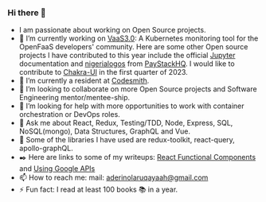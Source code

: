 ### Hi there 👋

- I am passionate about working on Open Source projects.
- 🔭 I’m currently working on [VaaS3.0](https://github.com/oslabs-beta/VaaS): A Kubernetes monitoring tool for the OpenFaaS developers' community. Here are some other Open source projects I have contributed to this year include the official [Jupyter](https://github.com/jupyterhub/jupyterhub) documentation and [nigerialogos](https://github.com/PaystackHQ/nigerialogos) from [PayStackHQ](https://github.com/PaystackHQ). I would like to contribute to [Chakra-UI](https://github.com/chakra-ui/chakra-ui) in the first quarter of 2023.
- 🌱 I’m currently a resident at [Codesmith](https://www.codesmith.io/).
- 👯 I’m looking to collaborate on more Open Source projects and Software Engineering mentor/mentee-ship.
- 🤔 I’m looking for help with more opportunities to work with container orchestration or DevOps roles.
- 💬 Ask me about React, Redux, Testing/TDD, Node, Express, SQL, NoSQL(mongo), Data Structures, GraphQL and Vue.
- :wrench: Some of the libraries I have used are redux-toolkit, react-query, apollo-graphQL.
- :black_nib: Here are links to some of my writeups: [React Functional Components](https://medium.com/@ruqayaah_aderinola/react-functional-components-hooks-f6b40a983583) and [Using Google APIs](https://medium.com/@ruqayaah_aderinola/using-google-api-google-calendar-api-as-a-case-study-cfb0b22654a1)
- 📫 How to reach me: mail: aderinolaruqayaah@gmail.com
- ⚡ Fun fact: I read at least 100 books :books: in a year.
